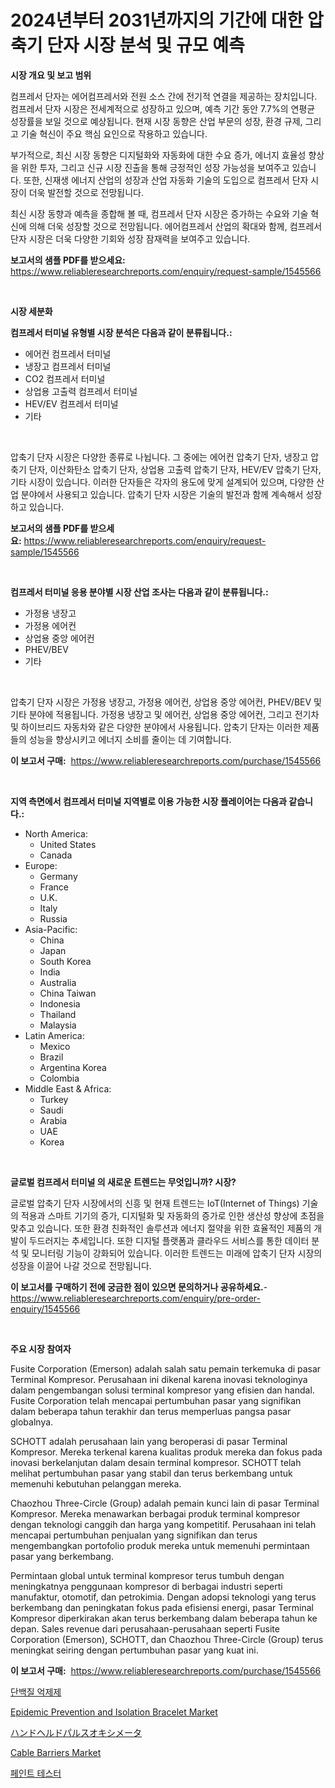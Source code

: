 <p><h1>2024년부터 2031년까지의 기간에 대한 압축기 단자 시장 분석 및 규모 예측</h1></p><p><strong>시장 개요 및 보고 범위</strong></p>
<p><p>컴프레서 단자는 에어컴프레서와 전원 소스 간에 전기적 연결을 제공하는 장치입니다. 컴프레서 단자 시장은 전세계적으로 성장하고 있으며, 예측 기간 동안 7.7%의 연평균 성장률을 보일 것으로 예상됩니다. 현재 시장 동향은 산업 부문의 성장, 환경 규제, 그리고 기술 혁신이 주요 핵심 요인으로 작용하고 있습니다.</p><p>부가적으로, 최신 시장 동향은 디지털화와 자동화에 대한 수요 증가, 에너지 효율성 향상을 위한 투자, 그리고 신규 시장 진출을 통해 긍정적인 성장 가능성을 보여주고 있습니다. 또한, 신재생 에너지 산업의 성장과 산업 자동화 기술의 도입으로 컴프레서 단자 시장이 더욱 발전할 것으로 전망됩니다.</p><p>최신 시장 동향과 예측을 종합해 볼 때, 컴프레서 단자 시장은 증가하는 수요와 기술 혁신에 의해 더욱 성장할 것으로 전망됩니다. 에어컴프레서 산업의 확대와 함께, 컴프레서 단자 시장은 더욱 다양한 기회와 성장 잠재력을 보여주고 있습니다.</p></p>
<p><strong>보고서의 샘플 PDF를 받으세요:</strong> <a href="https://www.reliableresearchreports.com/enquiry/request-sample/1545566">https://www.reliableresearchreports.com/enquiry/request-sample/1545566</a></p>
<p>&nbsp;</p>
<p><strong>시장 세분화</strong></p>
<p><strong>컴프레서 터미널 유형별 시장 분석은 다음과 같이 분류됩니다.:</strong></p>
<p><ul><li>에어컨 컴프레서 터미널</li><li>냉장고 컴프레서 터미널</li><li>CO2 컴프레서 터미널</li><li>상업용 고출력 컴프레서 터미널</li><li>HEV/EV 컴프레서 터미널</li><li>기타</li></ul></p>
<p>&nbsp;</p>
<p><p>압축기 단자 시장은 다양한 종류로 나뉩니다. 그 중에는 에어컨 압축기 단자, 냉장고 압축기 단자, 이산화탄소 압축기 단자, 상업용 고출력 압축기 단자, HEV/EV 압축기 단자, 기타 시장이 있습니다. 이러한 단자들은 각자의 용도에 맞게 설계되어 있으며, 다양한 산업 분야에서 사용되고 있습니다. 압축기 단자 시장은 기술의 발전과 함께 계속해서 성장하고 있습니다.</p></p>
<p><strong>보고서의 샘플 PDF를 받으세요:</strong>&nbsp;<a href="https://www.reliableresearchreports.com/enquiry/request-sample/1545566">https://www.reliableresearchreports.com/enquiry/request-sample/1545566</a></p>
<p>&nbsp;</p>
<p><strong> 컴프레서 터미널 응용 분야별 시장 산업 조사는 다음과 같이 분류됩니다.:</strong></p>
<p><ul><li>가정용 냉장고</li><li>가정용 에어컨</li><li>상업용 중앙 에어컨</li><li>PHEV/BEV</li><li>기타</li></ul></p>
<p>&nbsp;</p>
<p><p>압축기 단자 시장은 가정용 냉장고, 가정용 에어컨, 상업용 중앙 에어컨, PHEV/BEV 및 기타 분야에 적용됩니다. 가정용 냉장고 및 에어컨, 상업용 중앙 에어컨, 그리고 전기차 및 하이브리드 자동차와 같은 다양한 분야에서 사용됩니다. 압축기 단자는 이러한 제품들의 성능을 향상시키고 에너지 소비를 줄이는 데 기여합니다.</p></p>
<p><strong>이 보고서 구매:</strong>&nbsp; <a href="https://www.reliableresearchreports.com/purchase/1545566">https://www.reliableresearchreports.com/purchase/1545566</a></p>
<p>&nbsp;</p>
<p><strong>지역 측면에서 컴프레서 터미널 지역별로 이용 가능한 시장 플레이어는 다음과 같습니다.:</strong></p>
<p><ul>
    <li>
        North America:
        <ul>
            <li>United States</li>
            <li>Canada</li>
        </ul>
    </li>
    <li>
        Europe:
        <ul>
            <li>Germany</li>
            <li>France</li>
            <li>U.K.</li>
            <li>Italy</li>
            <li>Russia</li>
        </ul>
    </li>
    <li>
        Asia-Pacific:
        <ul>
            <li>China</li>
            <li>Japan</li>
            <li>South Korea</li>
            <li>India</li>
            <li>Australia</li>
            <li>China Taiwan</li>
            <li>Indonesia</li>
            <li>Thailand</li>
            <li>Malaysia</li>
        </ul>
    </li>
    <li>
        Latin America:
        <ul>
            <li>Mexico</li>
            <li>Brazil</li>
            <li>Argentina Korea</li>
            <li>Colombia</li>
        </ul>
    </li>
    <li>
        Middle East & Africa:
        <ul>
            <li>Turkey</li>
            <li>Saudi</li>
            <li>Arabia</li>
            <li>UAE</li>
            <li>Korea</li>
        </ul>
    </li>
    </ul></p>
<p>&nbsp;</p>
<p><strong>글로벌 컴프레서 터미널 의 새로운 트렌드는 무엇입니까? 시장?</strong></p>
<p><p>글로벌 압축기 단자 시장에서의 신흥 및 현재 트렌드는 IoT(Internet of Things) 기술의 적용과 스마트 기기의 증가, 디지털화 및 자동화의 증가로 인한 생산성 향상에 초점을 맞추고 있습니다. 또한 환경 친화적인 솔루션과 에너지 절약을 위한 효율적인 제품의 개발이 두드러지는 추세입니다. 또한 디지털 플랫폼과 클라우드 서비스를 통한 데이터 분석 및 모니터링 기능이 강화되어 있습니다. 이러한 트렌드는 미래에 압축기 단자 시장의 성장을 이끌어 나갈 것으로 전망됩니다.</p></p>
<p><strong>이 보고서를 구매하기 전에 궁금한 점이 있으면 문의하거나 공유하세요.</strong>- <a href="https://www.reliableresearchreports.com/enquiry/pre-order-enquiry/1545566">https://www.reliableresearchreports.com/enquiry/pre-order-enquiry/1545566</a></p>
<p>&nbsp;</p>
<p><strong>주요 시장 참여자</strong></p>
<p><p>Fusite Corporation (Emerson) adalah salah satu pemain terkemuka di pasar Terminal Kompresor. Perusahaan ini dikenal karena inovasi teknologinya dalam pengembangan solusi terminal kompresor yang efisien dan handal. Fusite Corporation telah mencapai pertumbuhan pasar yang signifikan dalam beberapa tahun terakhir dan terus memperluas pangsa pasar globalnya.</p><p>SCHOTT adalah perusahaan lain yang beroperasi di pasar Terminal Kompresor. Mereka terkenal karena kualitas produk mereka dan fokus pada inovasi berkelanjutan dalam desain terminal kompresor. SCHOTT telah melihat pertumbuhan pasar yang stabil dan terus berkembang untuk memenuhi kebutuhan pelanggan mereka.</p><p>Chaozhou Three-Circle (Group) adalah pemain kunci lain di pasar Terminal Kompresor. Mereka menawarkan berbagai produk terminal kompresor dengan teknologi canggih dan harga yang kompetitif. Perusahaan ini telah mencapai pertumbuhan penjualan yang signifikan dan terus mengembangkan portofolio produk mereka untuk memenuhi permintaan pasar yang berkembang.</p><p>Permintaan global untuk terminal kompresor terus tumbuh dengan meningkatnya penggunaan kompresor di berbagai industri seperti manufaktur, otomotif, dan petrokimia. Dengan adopsi teknologi yang terus berkembang dan peningkatan fokus pada efisiensi energi, pasar Terminal Kompresor diperkirakan akan terus berkembang dalam beberapa tahun ke depan. Sales revenue dari perusahaan-perusahaan seperti Fusite Corporation (Emerson), SCHOTT, dan Chaozhou Three-Circle (Group) terus meningkat seiring dengan pertumbuhan pasar yang kuat ini.</p></p>
<p><strong>이 보고서 구매:</strong>&nbsp;&nbsp;<a href="https://www.reliableresearchreports.com/purchase/1545566">https://www.reliableresearchreports.com/purchase/1545566</a></p>
<p><p><a href="https://github.com/trmesnao7959541/Market-Research-Report-List-1/blob/main/265416313039.md">단백질 억제제</a></p><p><a href="https://github.com/sonuprakash1/Market-Research-Report-List-2/blob/main/epidemic-prevention-and-isolation-bracelet-market.md">Epidemic Prevention and Isolation Bracelet Market</a></p><p><a href="https://github.com/adcxff01450218/Market-Research-Report-List-1/blob/main/171111214010.md">ハンドヘルドパルスオキシメータ</a></p><p><a href="https://issuu.com/reportprime-2/docs/cable-barriers-market-size-2030.pptx">Cable Barriers Market</a></p><p><a href="https://github.com/vsn7qpua81q/Market-Research-Report-List-1/blob/main/497536913040.md">페인트 테스터</a></p></p>
